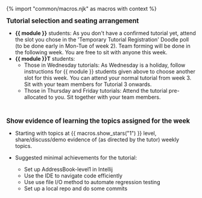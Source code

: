 {% import "common/macros.njk" as macros with context %}

<big>**Tutorial selection and seating arrangement**</big>

* **{{ module }}** students: As you don't have a confirmed tutorial yet, attend the slot you chose in the 'Temporary Tutorial Registration' Doodle poll (to be done early in Mon-Tue of week 2). Team forming will be done in the following week. You are free to sit with anyone this week.
* **{{ module }}T** students:
  * Those in Wednesday tutorials: As Wednesday is a holiday, follow instructions for {{ module }} students given above to choose another slot for this week. You can attend your normal tutorial from week 3. Sit with your team members for Tutorial 3 onwards.
  * Those in Thursday and Friday tutorials: Attend the tutorial pre-allocated to you. Sit together with your team members.


<br/>

<big>****Show evidence of learning the topics assigned for the week****</big>

* Starting with topics at {{ macros.show_stars("1") }} level, share/discuss/demo evidence of (as directed by the tutor) weekly topics.

* Suggested minimal achievements for the tutorial:
  * Set up AddressBook-level1 in Intellij
  * Use the IDE to navigate code efficiently
  * Use use file I/O method to automate regression testing
  * Set up a local repo and do some commits